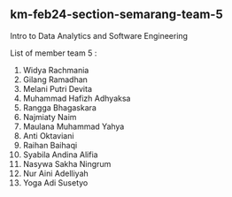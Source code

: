 ## km-feb24-section-semarang-team-5
Intro to Data Analytics and Software Engineering 

List of member team 5 :
1. Widya Rachmania
2. Gilang Ramadhan
3. Melani Putri Devita
4. Muhammad Hafizh Adhyaksa
5. Rangga Bhagaskara
6. Najmiaty Naim
7. Maulana Muhammad Yahya
8. Anti Oktaviani
9. Raihan Baihaqi
10. Syabila Andina Alifia
11. Nasywa Sakha Ningrum
12. Nur Aini Adelliyah
13. Yoga Adi Susetyo
